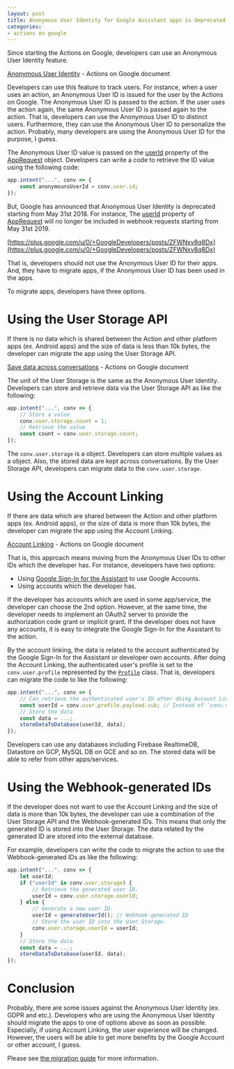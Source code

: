 ```yaml
---
layout: post
title: Anonymous User Identity for Google Assistant apps is deprecated
categories:
- actions on google
---
```


Since starting the Actions on Google, developers can use an Anonymous User Identity feature.

[Anonymous User Identity](https://developers.google.com/actions/identity/user-info) - Actions on Google document

Developers can use this feature to track users. For instance, when a user uses an action, an Anonymous User ID is issued
for the user by the Actions on Google. The Anonymous User ID is passed to the action. If the user uses the action again,
the same Anonymous User ID is passed again to the action. That is, developers can use the Anonymous User ID to distinct
users. Furthermore, they can use the Anonymous User ID to personalize the action. Probably, many developers are using
the Anonymous User ID for the purpose, I guess.

The Anonymous User ID value is passed on the
[userId](https://developers.google.com/actions/reference/rest/Shared.Types/AppRequest#User.FIELDS.user_id) property
of the [AppRequest](https://developers.google.com/actions/reference/rest/Shared.Types/AppRequest) object. Developers
can write a code to retrieve the ID value using the following code:

```js
app.intent("...", conv => {
    const anonymounsUserId = conv.user.id;
});
```

But, Google has announced that Anonymous User Identity is deprecated starting from May 31st 2018. For instance,
The [userId](https://developers.google.com/actions/reference/rest/Shared.Types/AppRequest#User.FIELDS.user_id) property
of [AppRequest](https://developers.google.com/actions/reference/rest/Shared.Types/AppRequest) will no longer be included
in webhook requests starting from May 31st 2019.

[https://plus.google.com/u/0/+GoogleDevelopers/posts/ZFWNxv8q8Dx](https://plus.google.com/u/0/+GoogleDevelopers/posts/ZFWNxv8q8Dx)

That is, developers should not use the Anonymous User ID for their apps. And, they have to migrate apps, if the Anonymous User ID has been used in the apps.

To migrate apps, developers have three options.

# Using the User Storage API

If there is no data which is shared between the Action and other platform apps (ex. Android apps) and the size of data is less than 10k bytes, the developer can migrate the app using the User Storage API.

[Save data across conversations](https://developers.google.com/actions/assistant/save-data#save_data_across_conversations) - Actions on Google document

The unit of the User Storage is the same as the Anonymous User Identity. Developers can store and retrieve data via the User Storage API as like the following:

```js
app.intent("...", conv => {
    // Store a value
    conv.user.storage.count = 1;
    // Retrieve the value
    const count = conv.user.storage.count;
});
```

The `conv.user.storage` is a object. Developers can store multiple values as a object. Also, the stored data are kept
across conversations. By the User Storage API, developers can migrate data to the `conv.user.storage`.

# Using the Account Linking

If there are data which are shared between the Action and other platform apps (ex. Android apps), or the size of data is more than 10k bytes, the developer can migrate the app using the Account Linking.

[Account Linking](https://developers.google.com/actions/identity/) - Actions on Google document

That is, this approach means moving from the Anonymous User IDs to other IDs which the developer has. For instance,
developers have two options:

* Using [Google Sign-In for the Assistant](https://developers.google.com/actions/identity/google-sign-in) to use Google Accounts.
* Using accounts which the developer has.

If the developer has accounts which are used in some app/service, the developer can choose the 2nd option. However,
at the same time, the developer needs to implement an OAuth2 server to provide the authorization code grant or implicit
grant. If the developer does not have any accounts, it is easy to integrate the Google Sign-In for the Assistant to
the action.

By the account linking, the data is related to the account authenticated by the Google Sign-In for the Assistant or
developer own accounts. After doing the Account Linking, the authenticated user's profile is set to the
`conv.user.profile` represented by the [`Profile`](https://actions-on-google.github.io/actions-on-google-nodejs/classes/conversation.profile.html) class. That is, developers can migrate the code to
like the following:

```js
app.intent("...", conv => {
    // Can retrieve the authenticated user's ID after doing Account Linking
    const userId = conv.user.profile.payload.sub; // Instead of `conv.user.id`
    // Store the data
    const data = ...;
    storeDataToDatabase(userId, data);
});
```

Developers can use any databases including Firebase RealtimeDB, Datastore on GCP, MySQL DB on GCE and so on. The stored
data will be able to refer from other apps/services.

# Using the Webhook-generated IDs

If the developer does not want to use the Account Linking and the size of data is more than 10k bytes, the developer
can use a combination of the User Storage API and the Webhook-generated IDs. This means that only the generated ID
is stored into the User Storage. The data related by the generated ID are stored into the external database.

For example, developers can write the code to migrate the action to use the Webhook-generated IDs as like the
following:

```js
app.intent("...", conv => {
    let userId;
    if ("userId" in conv.user.storage) {
        // Retrieve the generated user ID.
        userId = conv.user.storage.userId;
    } else {
        // Generate a new user ID.
        userId = generateUserId(); // Webhook-generated ID
        // Store the user ID into the User Storage.
        conv.user.storage.userId = userId;
    }
    // Store the data
    const data = ...;
    storeDataToDatabase(userId, data);
});
```

# Conclusion

Probably, there are some issues against the Anonymous User Identity (ex. GDPR and etc.). Developers who are using
the Anonymous User Identity should migrate the apps to one of options above as soon as possible. Especially,
if using Account Linking, the user experience will be changed. However, the users will be able to get more benefits
by the Google Account or other account, I guess.

Please see [the migration guide](https://developers.google.com/actions/identity/user-info) for more information.
